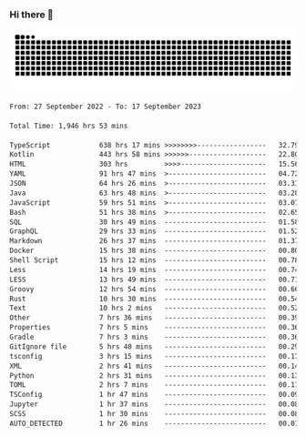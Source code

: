 ### Hi there 👋

<picture>
  <source media="(prefers-color-scheme: dark)" srcset="https://raw.githubusercontent.com/heyline/heyline/output/github-contribution-grid-snake-dark.svg">
  <source media="(prefers-color-scheme: light)" srcset="https://raw.githubusercontent.com/heyline/heyline/output/github-contribution-grid-snake.svg">
  <img alt="github contribution grid snake animation" src="https://raw.githubusercontent.com/heyline/heyline/output/github-contribution-grid-snake.svg">
</picture>

<!--START_SECTION:waka-->

```txt
From: 27 September 2022 - To: 17 September 2023

Total Time: 1,946 hrs 53 mins

TypeScript            638 hrs 17 mins >>>>>>>>-----------------   32.79 %
Kotlin                443 hrs 58 mins >>>>>>-------------------   22.80 %
HTML                  303 hrs         >>>>---------------------   15.56 %
YAML                  91 hrs 47 mins  >------------------------   04.72 %
JSON                  64 hrs 26 mins  >------------------------   03.31 %
Java                  63 hrs 48 mins  >------------------------   03.28 %
JavaScript            59 hrs 51 mins  >------------------------   03.07 %
Bash                  51 hrs 38 mins  >------------------------   02.65 %
SQL                   30 hrs 49 mins  -------------------------   01.58 %
GraphQL               29 hrs 33 mins  -------------------------   01.52 %
Markdown              26 hrs 37 mins  -------------------------   01.37 %
Docker                15 hrs 38 mins  -------------------------   00.80 %
Shell Script          15 hrs 12 mins  -------------------------   00.78 %
Less                  14 hrs 19 mins  -------------------------   00.74 %
LESS                  13 hrs 49 mins  -------------------------   00.71 %
Groovy                12 hrs 54 mins  -------------------------   00.66 %
Rust                  10 hrs 30 mins  -------------------------   00.54 %
Text                  10 hrs 2 mins   -------------------------   00.52 %
Other                 7 hrs 36 mins   -------------------------   00.39 %
Properties            7 hrs 5 mins    -------------------------   00.36 %
Gradle                7 hrs 3 mins    -------------------------   00.36 %
GitIgnore file        5 hrs 40 mins   -------------------------   00.29 %
tsconfig              3 hrs 15 mins   -------------------------   00.17 %
XML                   2 hrs 41 mins   -------------------------   00.14 %
Python                2 hrs 31 mins   -------------------------   00.13 %
TOML                  2 hrs 7 mins    -------------------------   00.11 %
TSConfig              1 hr 47 mins    -------------------------   00.09 %
Jupyter               1 hr 37 mins    -------------------------   00.08 %
SCSS                  1 hr 30 mins    -------------------------   00.08 %
AUTO_DETECTED         1 hr 26 mins    -------------------------   00.07 %
```

<!--END_SECTION:waka-->


